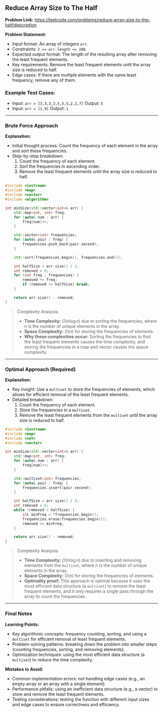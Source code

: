 ## Reduce Array Size to The Half
**Problem Link:** https://leetcode.com/problems/reduce-array-size-to-the-half/description

**Problem Statement:**
- Input format: An array of integers `arr`.
- Constraints: `2 <= arr.length <= 100`.
- Expected output format: The length of the resulting array after removing the least frequent elements.
- Key requirements: Remove the least frequent elements until the array size is reduced to half.
- Edge cases: If there are multiple elements with the same least frequency, remove any of them.

### Example Test Cases:
- Input: `arr = [3,3,3,3,5,5,5,2,2,7]`
  Output: `5`
- Input: `arr = [1,9]`
  Output: `1`

---

### Brute Force Approach
**Explanation:**
- Initial thought process: Count the frequency of each element in the array and sort these frequencies.
- Step-by-step breakdown:
  1. Count the frequency of each element.
  2. Sort the frequencies in ascending order.
  3. Remove the least frequent elements until the array size is reduced to half.

```cpp
#include <iostream>
#include <map>
#include <vector>
#include <algorithm>

int minSize(std::vector<int>& arr) {
    std::map<int, int> freq;
    for (auto& num : arr) {
        freq[num]++;
    }

    std::vector<int> frequencies;
    for (auto& pair : freq) {
        frequencies.push_back(pair.second);
    }

    std::sort(frequencies.begin(), frequencies.end());

    int halfSize = arr.size() / 2;
    int removed = 0;
    for (int freq : frequencies) {
        removed += freq;
        if (removed >= halfSize) break;
    }

    return arr.size() - removed;
}
```

> Complexity Analysis:
> - **Time Complexity:** $O(n \log n)$ due to sorting the frequencies, where $n$ is the number of unique elements in the array.
> - **Space Complexity:** $O(n)$ for storing the frequencies of elements.
> - **Why these complexities occur:** Sorting the frequencies to find the least frequent elements causes the time complexity, and storing the frequencies in a map and vector causes the space complexity.

---

### Optimal Approach (Required)
**Explanation:**
- Key insight: Use a `multiset` to store the frequencies of elements, which allows for efficient removal of the least frequent elements.
- Detailed breakdown:
  1. Count the frequency of each element.
  2. Store the frequencies in a `multiset`.
  3. Remove the least frequent elements from the `multiset` until the array size is reduced to half.

```cpp
#include <iostream>
#include <map>
#include <set>
#include <vector>

int minSize(std::vector<int>& arr) {
    std::map<int, int> freq;
    for (auto& num : arr) {
        freq[num]++;
    }

    std::multiset<int> frequencies;
    for (auto& pair : freq) {
        frequencies.insert(pair.second);
    }

    int halfSize = arr.size() / 2;
    int removed = 0;
    while (removed < halfSize) {
        int minFreq = *frequencies.begin();
        frequencies.erase(frequencies.begin());
        removed += minFreq;
    }

    return arr.size() - removed;
}
```

> Complexity Analysis:
> - **Time Complexity:** $O(n \log n)$ due to inserting and removing elements from the `multiset`, where $n$ is the number of unique elements in the array.
> - **Space Complexity:** $O(n)$ for storing the frequencies of elements.
> - **Optimality proof:** This approach is optimal because it uses the most efficient data structure (a `multiset`) to remove the least frequent elements, and it only requires a single pass through the array to count the frequencies.

---

### Final Notes

**Learning Points:**
- Key algorithmic concepts: frequency counting, sorting, and using a `multiset` for efficient removal of least frequent elements.
- Problem-solving patterns: breaking down the problem into smaller steps (counting frequencies, sorting, and removing elements).
- Optimization techniques: using the most efficient data structure (a `multiset`) to reduce the time complexity.

**Mistakes to Avoid:**
- Common implementation errors: not handling edge cases (e.g., an empty array or an array with a single element).
- Performance pitfalls: using an inefficient data structure (e.g., a vector) to store and remove the least frequent elements.
- Testing considerations: testing the function with different input sizes and edge cases to ensure correctness and efficiency.